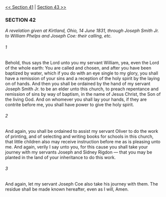 [<< Section 41](Section%2041)  |  [Section 43 >>](Section%2043)

### SECTION 42

*A revelation given at Kirtland, Ohio, 14 June 1831, through Joseph Smith Jr. to William Phelps and Joseph Coe: their calling, etc.*

###### 1
Behold, thus says the Lord unto you my servant William, yea, even the Lord of the whole earth: You are called and chosen, and after you have been baptized by water, which if you do with an eye single to my glory, you shall have a remission of your sins and a reception of the holy spirit by the laying on of hands. And then you shall be ordained by the hand of my servant Joseph Smith Jr. to be an elder unto this church, to preach repentance and remission of sins by way of baptism, in the name of Jesus Christ, the Son of the living God. And on whomever you shall lay your hands, if they are contrite before me, you shall have power to give the holy spirit.

###### 2
And again, you shall be ordained to assist my servant Oliver to do the work of printing, and of selecting and writing books for schools in this church, that little children also may receive instruction before me as is pleasing unto me. And again, verily I say unto you, for this cause you shall take your journey with my servants Joseph and Sidney Rigdon — that you may be planted in the land of your inheritance to do this work.

###### 3
And again, let my servant Joseph Coe also take his journey with them. The residue shall be made known hereafter, even as I will, Amen.